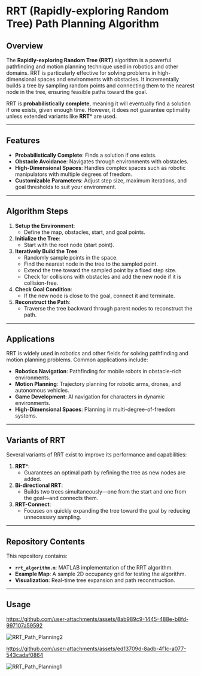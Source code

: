 # RRT (Rapidly-exploring Random Tree) Path Planning Algorithm

## Overview

The **Rapidly-exploring Random Tree (RRT)** algorithm is a powerful pathfinding and motion planning technique used in robotics and other domains. RRT is particularly effective for solving problems in high-dimensional spaces and environments with obstacles. It incrementally builds a tree by sampling random points and connecting them to the nearest node in the tree, ensuring feasible paths toward the goal.

RRT is **probabilistically complete**, meaning it will eventually find a solution if one exists, given enough time. However, it does not guarantee optimality unless extended variants like **RRT*** are used.

---

## Features

- **Probabilistically Complete**: Finds a solution if one exists.
- **Obstacle Avoidance**: Navigates through environments with obstacles.
- **High-Dimensional Spaces**: Handles complex spaces such as robotic manipulators with multiple degrees of freedom.
- **Customizable Parameters**: Adjust step size, maximum iterations, and goal thresholds to suit your environment.

---

## Algorithm Steps

1. **Setup the Environment**:
   - Define the map, obstacles, start, and goal points.
2. **Initialize the Tree**:
   - Start with the root node (start point).
3. **Iteratively Build the Tree**:
   - Randomly sample points in the space.
   - Find the nearest node in the tree to the sampled point.
   - Extend the tree toward the sampled point by a fixed step size.
   - Check for collisions with obstacles and add the new node if it is collision-free.
4. **Check Goal Condition**:
   - If the new node is close to the goal, connect it and terminate.
5. **Reconstruct the Path**:
   - Traverse the tree backward through parent nodes to reconstruct the path.

---

## Applications

RRT is widely used in robotics and other fields for solving pathfinding and motion planning problems. Common applications include:

- **Robotics Navigation**: Pathfinding for mobile robots in obstacle-rich environments.
- **Motion Planning**: Trajectory planning for robotic arms, drones, and autonomous vehicles.
- **Game Development**: AI navigation for characters in dynamic environments.
- **High-Dimensional Spaces**: Planning in multi-degree-of-freedom systems.

---

## Variants of RRT

Several variants of RRT exist to improve its performance and capabilities:

1. **RRT***:
   - Guarantees an optimal path by refining the tree as new nodes are added.
2. **Bi-directional RRT**:
   - Builds two trees simultaneously—one from the start and one from the goal—and connects them.
3. **RRT-Connect**:
   - Focuses on quickly expanding the tree toward the goal by reducing unnecessary sampling.

---

## Repository Contents

This repository contains:
- **`rrt_algorithm.m`**: MATLAB implementation of the RRT algorithm.
- **Example Map**: A sample 2D occupancy grid for testing the algorithm.
- **Visualization**: Real-time tree expansion and path reconstruction.

---

## Usage


https://github.com/user-attachments/assets/8ab989c9-1445-488e-b8fd-997107a59592

![RRT_Path_Planning2](https://github.com/user-attachments/assets/8f6450e3-3b4b-442c-a7b7-74c6781c2221)

https://github.com/user-attachments/assets/ed13709d-8adb-4f1c-a077-543cadaf0864

![RRT_Path_Planning1](https://github.com/user-attachments/assets/c07b3eee-af3e-4255-be54-a9cb6841bcc1)

